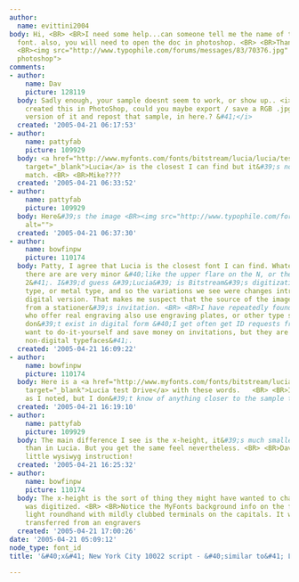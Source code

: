 ```yaml
---
author:
  name: evittini2004
body: Hi, <BR> <BR>I need some help...can someone tell me the name of the attached
  font. also, you will need to open the doc in photoshop. <BR> <BR>Thanks, <BR>Maria  <BR>
  <BR><img src="http://www.typophile.com/forums/messages/83/70376.jpg" alt="Open in
  photoshop">
comments:
- author:
    name: Dav
    picture: 128119
  body: Sadly enough, your sample doesnt seem to work, or show up.. <i>&#40; If you
    created this in PhotoShop, could you maybe export / save a RGB .jpg / or .gif
    version of it and repost that sample, in here.? &#41;</i>
  created: '2005-04-21 06:17:53'
- author:
    name: pattyfab
    picture: 109929
  body: <a href="http://www.myfonts.com/fonts/bitstream/lucia/lucia/testdrive.html?s=New+York+City+10022&amp;p=48"
    target="_blank">Lucia</a> is the closest I can find but it&#39;s not an exact
    match. <BR> <BR>Mike????
  created: '2005-04-21 06:33:52'
- author:
    name: pattyfab
    picture: 109929
  body: Here&#39;s the image <BR><img src="http://www.typophile.com/forums/messages/83/70384.jpg"
    alt="">
  created: '2005-04-21 06:37:30'
- author:
    name: bowfinpw
    picture: 110174
  body: Patty, I agree that Lucia is the closest font I can find. Whatever differences
    there are are very minor &#40;like the upper flare on the N, or the tail of the
    2&#41;. I&#39;d guess &#39;Lucia&#39; is Bitstream&#39;s digitization of an engraving
    type, or metal type, and so the variations we see were changes introduced in the
    digital version. That makes me suspect that the source of the image is a scan
    from a stationer&#39;s invitation. <BR> <BR>I have repeatedly found that stationers
    who offer real engraving also use engraving plates, or other type sources that
    don&#39;t exist in digital form &#40;I get often get ID requests from people who
    want to do-it-yourself and save money on invitations, but they are trying to match
    non-digital typefaces&#41;.
  created: '2005-04-21 16:09:22'
- author:
    name: bowfinpw
    picture: 110174
  body: Here is a <a href="http://www.myfonts.com/fonts/bitstream/lucia/lucia/testdrive.html?s=New+York+City+10022&amp;p=48"
    target="_blank">Lucia test Drive</a> with these words.   <BR> <BR>It is not identical,
    as I noted, but I don&#39;t know of anything closer to the sample than this.
  created: '2005-04-21 16:19:10'
- author:
    name: pattyfab
    picture: 109929
  body: The main difference I see is the x-height, it&#39;s much smaller in the sample
    than in Lucia. But you get the same feel nevertheless. <BR> <BR>Dav - I like your
    little wysiwyg instruction!
  created: '2005-04-21 16:25:32'
- author:
    name: bowfinpw
    picture: 110174
  body: The x-height is the sort of thing they might have wanted to change when it
    was digitized. <BR> <BR>Notice the MyFonts background info on the font? &#34;A
    light roundhand with mildly clubbed terminals on the capitals. It was expertly
    transferred from an engravers
  created: '2005-04-21 17:00:26'
date: '2005-04-21 05:09:12'
node_type: font_id
title: '&#40;x&#41; New York City 10022 script - &#40;similar to&#41; Lucia {Patricia}'

---
```

